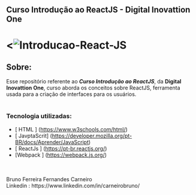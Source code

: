 ## Curso Introdução ao ReactJS - Digital Inovattion One

<h1>
    <<img src="https://i.ibb.co/pJ2QXfp/Introdu-o-ao-React-JS.png" alt="Introducao-React-JS" border="0">

</h1>
 

## Sobre: 

Esse repositório referente ao ***Curso Introdução ao ReactJS***, da **Digital Inovattion One**, curso aborda os conceitos sobre ReactJS, ferramenta usada para a criação de interfaces para os usuários.<br><br>

###  Tecnologia utilizadas:

* [ HTML ]       (https://www.w3schools.com/html/)
* [ JavptaScrit] (https://developer.mozilla.org/pt-BR/docs/Aprender/JavaScript)
* [ ReactJs ]     (https://pt-br.reactjs.org/)
* [Webpack ]     (https://webpack.js.org/)

<br>
<br>
Bruno Ferreira Fernandes Carneiro <br>
Linkedin :  https://www.linkedin.com/in/carneirobruno/<br>